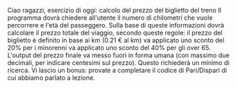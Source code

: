Ciao ragazzi,
esercizio di oggi: calcolo del prezzo del biglietto del treno
Il programma dovrà chiedere all'utente il numero di chilometri che vuole percorrere e l'età del passeggero.
Sulla base di queste informazioni dovrà calcolare il prezzo totale del viaggio, secondo queste regole:
il prezzo del biglietto è definito in base ai km (0.21 € al km)
va applicato uno sconto del 20% per i minorenni
va applicato uno sconto del 40% per gli over 65.
L'output del prezzo finale va messo fuori in forma umana (con massimo due decimali, per indicare centesimi sul prezzo).
Questo richiederà un minimo di ricerca.
Vi lascio un bonus: provate a completare il codice di Pari/Dispari di cui abbiamo parlato a lezione.
